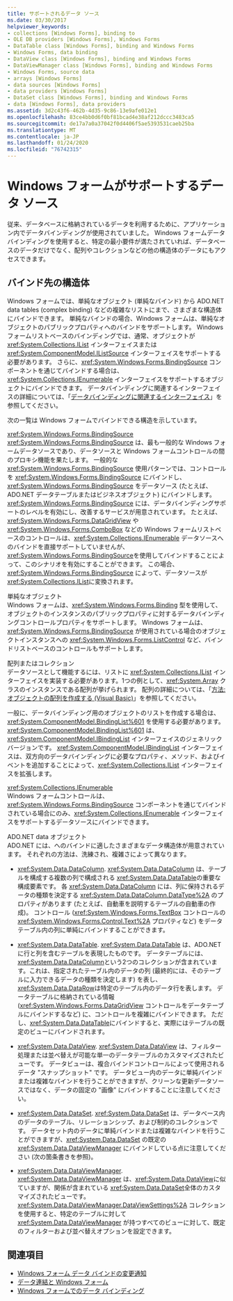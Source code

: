 ```yaml
---
title: サポートされるデータ ソース
ms.date: 03/30/2017
helpviewer_keywords:
- collections [Windows Forms], binding to
- OLE DB providers [Windows Forms], Windows Forms
- DataTable class [Windows Forms], binding and Windows Forms
- Windows Forms, data binding
- DataView class [Windows Forms], binding and Windows Forms
- DataViewManager class [Windows Forms], binding and Windows Forms
- Windows Forms, source data
- arrays [Windows Forms]
- data sources [Windows Forms]
- data providers [Windows Forms]
- DataSet class [Windows Forms], binding and Windows Forms
- data [Windows Forms], data providers
ms.assetid: 3d2c43f6-462b-4d35-9c86-13e9afe012e1
ms.openlocfilehash: 83ce4bb0d6f0bf81bcad4e38af212dccc3483ca5
ms.sourcegitcommit: de17a7a0a37042f0d4406f5ae5393531caeb25ba
ms.translationtype: MT
ms.contentlocale: ja-JP
ms.lasthandoff: 01/24/2020
ms.locfileid: "76742315"
---
```

# <a name="data-sources-supported-by-windows-forms"></a>Windows フォームがサポートするデータ ソース
従来、データベースに格納されているデータを利用するために、アプリケーション内でデータバインディングが使用されていました。 Windows フォームデータバインディングを使用すると、特定の最小要件が満たされていれば、データベースのデータだけでなく、配列やコレクションなどの他の構造体のデータにもアクセスできます。  
  
## <a name="structures-to-bind-to"></a>バインド先の構造体  
 Windows フォームでは、単純なオブジェクト (単純なバインド) から ADO.NET data tables (complex binding) などの複雑なリストにまで、さまざまな構造体にバインドできます。 単純なバインドの場合、Windows フォームは、単純なオブジェクトのパブリックプロパティへのバインドをサポートします。 Windows フォームリストベースのバインディングでは、通常、オブジェクトが <xref:System.Collections.IList> インターフェイスまたは <xref:System.ComponentModel.IListSource> インターフェイスをサポートする必要があります。 さらに、<xref:System.Windows.Forms.BindingSource> コンポーネントを通じてバインドする場合は、<xref:System.Collections.IEnumerable> インターフェイスをサポートするオブジェクトにバインドできます。 データバインディングに関連するインターフェイスの詳細については、「[データバインディングに関連するインターフェイス](interfaces-related-to-data-binding.md)」を参照してください。  
  
 次の一覧は Windows フォームでバインドできる構造を示しています。  
  
 <xref:System.Windows.Forms.BindingSource>  
 <xref:System.Windows.Forms.BindingSource> は、最も一般的な Windows フォームデータソースであり、データソースと Windows フォームコントロールの間のプロキシ機能を果たします。 一般的な <xref:System.Windows.Forms.BindingSource> 使用パターンでは、コントロールを <xref:System.Windows.Forms.BindingSource> にバインドし、<xref:System.Windows.Forms.BindingSource> をデータソース (たとえば、ADO.NET データテーブルまたはビジネスオブジェクト) にバインドします。 <xref:System.Windows.Forms.BindingSource> には、データバインディングサポートのレベルを有効にし、改善するサービスが用意されています。 たとえば、<xref:System.Windows.Forms.DataGridView> や <xref:System.Windows.Forms.ComboBox> などの Windows フォームリストベースのコントロールは、<xref:System.Collections.IEnumerable> データソースへのバインドを直接サポートしていませんが、<xref:System.Windows.Forms.BindingSource>を使用してバインドすることによって、このシナリオを有効にすることができます。 この場合、<xref:System.Windows.Forms.BindingSource> によって、データソースが <xref:System.Collections.IList>に変換されます。  
  
 単純なオブジェクト  
 Windows フォームは、<xref:System.Windows.Forms.Binding> 型を使用して、オブジェクトのインスタンスのパブリックプロパティに対するデータバインディングコントロールプロパティをサポートします。 Windows フォームは、<xref:System.Windows.Forms.BindingSource> が使用されている場合のオブジェクトインスタンスへの <xref:System.Windows.Forms.ListControl> など、バインドリストベースのコントロールもサポートします。  
  
 配列またはコレクション  
 データソースとして機能するには、リストに <xref:System.Collections.IList> インターフェイスを実装する必要があります。1つの例として、<xref:System.Array> クラスのインスタンスである配列が挙げられます。 配列の詳細については、「[方法: オブジェクトの配列を作成する (Visual Basic)](https://docs.microsoft.com/previous-versions/visualstudio/visual-studio-2010/487y7874(v=vs.100))」を参照してください。  
  
 一般に、データバインディング用のオブジェクトのリストを作成する場合は、<xref:System.ComponentModel.BindingList%601> を使用する必要があります。 <xref:System.ComponentModel.BindingList%601> は、<xref:System.ComponentModel.IBindingList> インターフェイスのジェネリックバージョンです。 <xref:System.ComponentModel.IBindingList> インターフェイスは、双方向のデータバインディングに必要なプロパティ、メソッド、およびイベントを追加することによって、<xref:System.Collections.IList> インターフェイスを拡張します。  
  
 <xref:System.Collections.IEnumerable>  
 Windows フォームコントロールは、<xref:System.Windows.Forms.BindingSource> コンポーネントを通じてバインドされている場合にのみ、<xref:System.Collections.IEnumerable> インターフェイスをサポートするデータソースにバインドできます。  
  
 ADO.NET data オブジェクト  
 ADO.NET には、へのバインドに適したさまざまなデータ構造体が用意されています。 それぞれの方法は、洗練され、複雑さによって異なります。  
  
- <xref:System.Data.DataColumn>. <xref:System.Data.DataColumn> は、テーブルを構成する複数の列で構成される <xref:System.Data.DataTable>の重要な構成要素です。 各 <xref:System.Data.DataColumn> には、列に保持されるデータの種類を決定する <xref:System.Data.DataColumn.DataType%2A> のプロパティがあります (たとえば、自動車を説明するテーブルの自動車の作成)。 コントロール (<xref:System.Windows.Forms.TextBox> コントロールの <xref:System.Windows.Forms.Control.Text%2A> プロパティなど) をデータテーブル内の列に単純にバインドすることができます。  
  
- <xref:System.Data.DataTable>. <xref:System.Data.DataTable> は、ADO.NET に行と列を含むテーブルを表現したものです。 データテーブルには、<xref:System.Data.DataColumn>という2つのコレクションが含まれています。これは、指定されたテーブル内のデータの列 (最終的には、そのテーブルに入力できるデータの種類を決定します) を表し、<xref:System.Data.DataRow>は特定のテーブル内のデータ行を表します。 データテーブルに格納されている情報 (<xref:System.Windows.Forms.DataGridView> コントロールをデータテーブルにバインドするなど) に、コントロールを複雑にバインドできます。 ただし、<xref:System.Data.DataTable>にバインドすると、実際にはテーブルの既定のビューにバインドされます。  
  
- <xref:System.Data.DataView>. <xref:System.Data.DataView> は、フィルター処理または並べ替えが可能な単一のデータテーブルのカスタマイズされたビューです。 データビューは、複合バインドコントロールによって使用されるデータ "スナップショット" です。 データビュー内のデータに単純バインドまたは複雑なバインドを行うことができますが、クリーンな更新データソースではなく、データの固定の "画像" にバインドすることに注意してください。  
  
- <xref:System.Data.DataSet>. <xref:System.Data.DataSet> は、データベース内のデータのテーブル、リレーションシップ、および制約のコレクションです。 データセット内のデータに単純バインドまたは複雑なバインドを行うことができますが、<xref:System.Data.DataSet> の既定の <xref:System.Data.DataViewManager> にバインドしている点に注意してください (次の箇条書きを参照)。  
  
- <xref:System.Data.DataViewManager>. <xref:System.Data.DataViewManager> は、<xref:System.Data.DataView>に似ていますが、関係が含まれている <xref:System.Data.DataSet>全体のカスタマイズされたビューです。 <xref:System.Data.DataViewManager.DataViewSettings%2A> コレクションを使用すると、特定のテーブルに対して <xref:System.Data.DataViewManager> が持つすべてのビューに対して、既定のフィルターおよび並べ替えオプションを設定できます。  
  
## <a name="see-also"></a>関連項目

- [Windows フォーム データ バインドの変更通知](change-notification-in-windows-forms-data-binding.md)
- [データ連結と Windows フォーム](data-binding-and-windows-forms.md)
- [Windows フォームでのデータ バインディング](windows-forms-data-binding.md)
